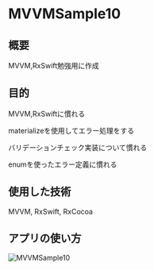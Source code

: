 # MVVMSample10
## 概要
MVVM,RxSwift勉強用に作成
## 目的
MVVM,RxSwiftに慣れる

materializeを使用してエラー処理をする

バリデーションチェック実装について慣れる

enumを使ったエラー定義に慣れる
## 使用した技術
MVVM, RxSwift, RxCocoa
## アプリの使い方
![MVVMSample10](https://user-images.githubusercontent.com/108079580/217837707-af717d75-c5fa-4a87-921e-754de5954cb6.gif)

